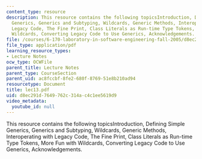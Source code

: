 ```yaml
---
content_type: resource
description: This resource contains the following topicsIntroduction, Defining Simple
  Generics, Generics and Subtyping, Wildcards, Generic Methods, Interoperating with
  Legacy Code, The Fine Print, Class Literals as Run-time Type Tokens, More Fun with
  Wildcards, Converting Legacy Code to Use Generics, Acknowledgements.
file: /courses/6-170-laboratory-in-software-engineering-fall-2005/d8ec291d7649762c314ac4c1ee5619d9_lec13.pdf
file_type: application/pdf
learning_resource_types:
- Lecture Notes
ocw_type: OCWFile
parent_title: Lecture Notes
parent_type: CourseSection
parent_uid: ac8fccbf-8fe2-680f-8769-51e8b210ad94
resourcetype: Document
title: lec13.pdf
uid: d8ec291d-7649-762c-314a-c4c1ee5619d9
video_metadata:
  youtube_id: null
---
```

This resource contains the following topicsIntroduction, Defining Simple Generics, Generics and Subtyping, Wildcards, Generic Methods, Interoperating with Legacy Code, The Fine Print, Class Literals as Run-time Type Tokens, More Fun with Wildcards, Converting Legacy Code to Use Generics, Acknowledgements.

